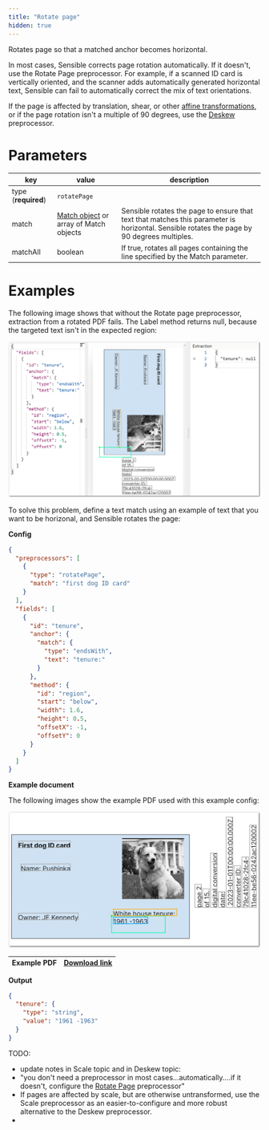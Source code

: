 ```yaml
---
title: "Rotate page"
hidden: true
---
```


Rotates page so that a matched anchor becomes horizontal.

In most cases, Sensible corrects page rotation automatically. If it doesn't, use the Rotate Page preprocessor. For example, if a scanned ID card is vertically oriented, and the scanner adds automatically generated horizontal text, Sensible can fail to automatically correct the mix of text orientations.

If the page is affected by translation, shear, or other [affine transformations](https://homepages.inf.ed.ac.uk/rbf/HIPR2/affine.htm), or if the page rotation isn't a multiple of 90 degrees, use the [Deskew](doc:deskew) preprocessor.

Parameters
====

| key                 | value                                               | description                                                  |
| ------------------- | --------------------------------------------------- | ------------------------------------------------------------ |
| type (**required**) | `rotatePage`                                        |                                                              |
| match               | [Match object](doc:match) or array of Match objects | Sensible rotates the page to ensure that text that matches this parameter is horizontal.  Sensible rotates the page by 90 degrees multiples. |
| matchAll            | boolean                                             | If true, rotates all pages containing the line specified by the Match parameter. |

Examples
====

The following image shows that without the Rotate page preprocessor, extraction from a rotated PDF fails.    The Label method returns null, because the targeted text isn't in the expected region:

![Click to enlarge](https://raw.githubusercontent.com/sensible-hq/sensible-docs/main/readme-sync/assets/v0/images/final/rotate_page_1.png)

To solve this problem, define a text match using an example of text that you want to be horizonal, and Sensible rotates the page:

**Config**

```json
{
  "preprocessors": [
    {
      "type": "rotatePage",
      "match": "first dog ID card"
    }
  ],
  "fields": [
    {
      "id": "tenure",
      "anchor": {
        "match": {
          "type": "endsWith",
          "text": "tenure:"
        }
      },
      "method": {
        "id": "region",
        "start": "below",
        "width": 1.6,
        "height": 0.5,
        "offsetX": -1,
        "offsetY": 0
      }
    }
  ]
}
```

**Example document**

The following images show the example PDF used with this example config:

![Click to enlarge](https://raw.githubusercontent.com/sensible-hq/sensible-docs/main/readme-sync/assets/v0/images/final/rotate_page_2.png)

| Example PDF | [Download link](https://raw.githubusercontent.com/sensible-hq/sensible-docs/main/readme-sync/assets/v0/pdfs/rotate_page.pdf) |
| ------------------------------------------ | ------------------------------------------------------------ |

**Output**

```json
{
  "tenure": {
    "type": "string",
    "value": "1961 -1963"
  }
}
```



TODO:

- update notes in Scale topic and in Deskew topic:
-   "you don't need a preprocessor in most cases...automatically....if it doesn't, configure the [Rotate Page](doc:rotate-page) preprocessor"
- If pages are affected by scale, but are otherwise untransformed, use the Scale preprocessor as an easier-to-configure and more robust alternative to the Deskew preprocessor.
- 